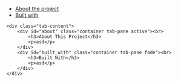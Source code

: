 
<div class="container mt-3">
    <ul class="nav nav-tabs">
        <li class="nav-item">
            <a class="nav-link active" data-toggle="tab" href="#about">About the project</a>
        </li>
        <li class="nav-item">
            <a class="nav-link" data-toggle="tab" href="#built_with">Built with</a>
        </li>
    </ul>

    <div class="tab-content">
        <div id="about" class="container tab-pane active"><br>
            <h3>About This Project</h3>
            <p>asd</p>
        </div>
        <div id="built_with" class="container tab-pane fade"><br>
            <h3>Built With</h3>
            <p>asd</p>
        </div>
    </div>
</div>


